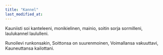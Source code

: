 ```yaml
---
title: "Kannel"
last_modified_at:
---  
```


Kauniisti soi kanteleeni,
monikielinen, mainio,
soitin sorja sormilleni,
laulukannel laululleni.

Runoilevi runkonsakin,
Soittonsa on suurenmoinen,
Voimallansa vakuuttavi,
Kauneuttansa kailottani.